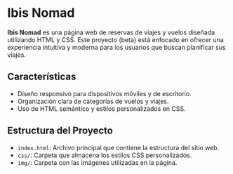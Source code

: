 # Ibis Nomad

**Ibis Nomad** es una página web de reservas de viajes y vuelos diseñada utilizando HTML y CSS. Este proyecto (beta) está enfocado en ofrecer una experiencia intuitiva y moderna para los usuarios que buscan planificar sus viajes.

## Características
- Diseño responsivo para dispositivos móviles y de escritorio.
- Organización clara de categorías de vuelos y viajes.
- Uso de HTML semántico y estilos personalizados en CSS.

## Estructura del Proyecto
- `index.html`: Archivo principal que contiene la estructura del sitio web.
- `css/`: Carpeta que almacena los estilos CSS personalizados.
- `img/`: Carpeta con las imágenes utilizadas en la página.

